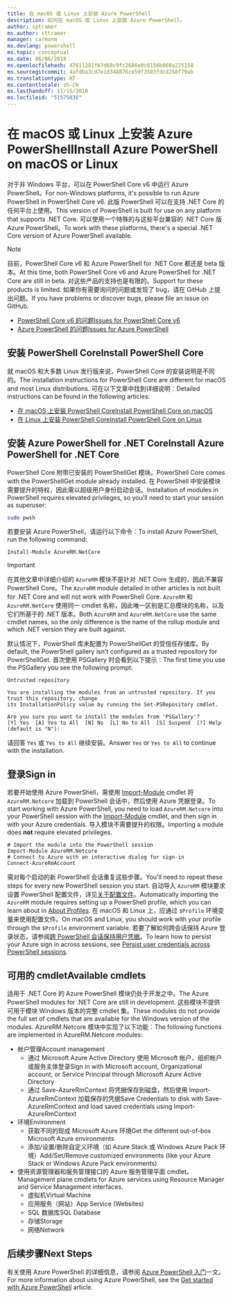 ```yaml
---
title: 在 macOS 或 Linux 上安装 Azure PowerShell
description: 如何在 macOS 或 Linux 上安装 Azure PowerShell。
author: sptramer
ms.author: sttramer
manager: carmonm
ms.devlang: powershell
ms.topic: conceptual
ms.date: 06/06/2018
ms.openlocfilehash: 47611281f67d68c9fc2686e0c6156b060a225158
ms.sourcegitcommit: 4afdba3cd7e1d348876ce59f3503fdcd258f79ab
ms.translationtype: HT
ms.contentlocale: zh-CN
ms.lasthandoff: 11/15/2018
ms.locfileid: "51575036"
---
```

# <a name="install-azure-powershell-on-macos-or-linux"></a><span data-ttu-id="25a9b-103">在 macOS 或 Linux 上安装 Azure PowerShell</span><span class="sxs-lookup"><span data-stu-id="25a9b-103">Install Azure PowerShell on macOS or Linux</span></span>

<span data-ttu-id="25a9b-104">对于非 Windows 平台，可以在 PowerShell Core v6 中运行 Azure PowerShell。</span><span class="sxs-lookup"><span data-stu-id="25a9b-104">For non-Windows platforms, it's possible to run Azure PowerShell in PowerShell Core v6.</span></span> <span data-ttu-id="25a9b-105">此版 PowerShell 可以在支持 .NET Core 的任何平台上使用。</span><span class="sxs-lookup"><span data-stu-id="25a9b-105">This version of PowerShell is built for use on any platform that supports .NET Core.</span></span> <span data-ttu-id="25a9b-106">可以使用一个特殊的与这些平台兼容的 .NET Core 版 Azure PowerShell。</span><span class="sxs-lookup"><span data-stu-id="25a9b-106">To work with these platforms, there's a special .NET Core version of Azure PowerShell available.</span></span>

> [!NOTE]
> <span data-ttu-id="25a9b-107">目前，PowerShell Core v6 和 Azure PowerShell for .NET Core 都还是 beta 版本。</span><span class="sxs-lookup"><span data-stu-id="25a9b-107">At this time, both PowerShell Core v6 and Azure PowerShell for .NET Core are still in beta.</span></span>
> <span data-ttu-id="25a9b-108">对这些产品的支持也是有限的。</span><span class="sxs-lookup"><span data-stu-id="25a9b-108">Support for these products is limited.</span></span> <span data-ttu-id="25a9b-109">如果你有需要询问的问题或发现了 bug，请在 GitHub 上提出问题。</span><span class="sxs-lookup"><span data-stu-id="25a9b-109">If you have problems or discover bugs, please file an issue on GitHub.</span></span>
>
> * [<span data-ttu-id="25a9b-110">PowerShell Core v6 的问题</span><span class="sxs-lookup"><span data-stu-id="25a9b-110">Issues for PowerShell Core v6</span></span>](https://github.com/PowerShell/PowerShell/issues)
> * [<span data-ttu-id="25a9b-111">Azure PowerShell 的问题</span><span class="sxs-lookup"><span data-stu-id="25a9b-111">Issues for Azure PowerShell</span></span>](https://github.com/azure/azure-docs-powershell/issues)

## <a name="install-powershell-core"></a><span data-ttu-id="25a9b-112">安装 PowerShell Core</span><span class="sxs-lookup"><span data-stu-id="25a9b-112">Install PowerShell Core</span></span>

<span data-ttu-id="25a9b-113">就 macOS 和大多数 Linux 发行版来说，PowerShell Core 的安装说明是不同的。</span><span class="sxs-lookup"><span data-stu-id="25a9b-113">The installation instructions for PowerShell Core are different for macOS and most Linux distributions.</span></span>
<span data-ttu-id="25a9b-114">可在以下文章中找到详细说明：</span><span class="sxs-lookup"><span data-stu-id="25a9b-114">Detailed instructions can be found in the following articles:</span></span>

* [<span data-ttu-id="25a9b-115">在 macOS 上安装 PowerShell Core</span><span class="sxs-lookup"><span data-stu-id="25a9b-115">Install PowerShell Core on macOS</span></span>](/powershell/scripting/setup/installing-powershell-core-on-macos)
* [<span data-ttu-id="25a9b-116">在 Linux 上安装 PowerShell Core</span><span class="sxs-lookup"><span data-stu-id="25a9b-116">Install PowerShell Core on Linux</span></span>](/powershell/scripting/setup/installing-powershell-core-on-linux)

## <a name="install-azure-powershell-for-net-core"></a><span data-ttu-id="25a9b-117">安装 Azure PowerShell for .NET Core</span><span class="sxs-lookup"><span data-stu-id="25a9b-117">Install Azure PowerShell for .NET Core</span></span>

<span data-ttu-id="25a9b-118">PowerShell Core 附带已安装的 PowerShellGet 模块。</span><span class="sxs-lookup"><span data-stu-id="25a9b-118">PowerShell Core comes with the PowerShellGet module already installed.</span></span> <span data-ttu-id="25a9b-119">在 PowerShell 中安装模块需要提升的特权，因此需以超级用户身份启动会话。</span><span class="sxs-lookup"><span data-stu-id="25a9b-119">Installation of modules in PowerShell requires elevated privileges, so you'll need to start your session as superuser:</span></span>

```bash
sudo pwsh
```

<span data-ttu-id="25a9b-120">若要安装 Azure PowerShell，请运行以下命令：</span><span class="sxs-lookup"><span data-stu-id="25a9b-120">To install Azure PowerShell, run the following command:</span></span>

```powershell-interactive
Install-Module AzureRM.NetCore
```

> [!IMPORTANT]
> <span data-ttu-id="25a9b-121">在其他文章中详细介绍的 `AzureRM` 模块不是针对 .NET Core 生成的，因此不兼容 PowerShell Core。</span><span class="sxs-lookup"><span data-stu-id="25a9b-121">The `AzureRM` module detailed in other articles is not built for .NET Core and will not work with PowerShell Core.</span></span> <span data-ttu-id="25a9b-122">`AzureRM` 和 `AzureRM.NetCore` 使用同一 cmdlet 名称，因此唯一区别是汇总模块的名称，以及它们所基于的 .NET 版本。</span><span class="sxs-lookup"><span data-stu-id="25a9b-122">Both `AzureRM` and `AzureRM.NetCore` use the same cmdlet names, so the only difference is the name of the rollup module and which .NET version they are built against.</span></span>

<span data-ttu-id="25a9b-123">默认情况下，PowerShell 库未配置为 PowerShellGet 的受信任存储库。</span><span class="sxs-lookup"><span data-stu-id="25a9b-123">By default, the PowerShell gallery isn't configured as a trusted repository for PowerShellGet.</span></span> <span data-ttu-id="25a9b-124">首次使用 PSGallery 时会看到以下提示：</span><span class="sxs-lookup"><span data-stu-id="25a9b-124">The first time you use the PSGallery you see the following prompt:</span></span>

```output
Untrusted repository

You are installing the modules from an untrusted repository. If you trust this repository, change
its InstallationPolicy value by running the Set-PSRepository cmdlet.

Are you sure you want to install the modules from 'PSGallery'?
[Y] Yes  [A] Yes to All  [N] No  [L] No to All  [S] Suspend  [?] Help (default is "N"):
```

<span data-ttu-id="25a9b-125">请回答 `Yes` 或 `Yes to All` 继续安装。</span><span class="sxs-lookup"><span data-stu-id="25a9b-125">Answer `Yes` or `Yes to All` to continue with the installation.</span></span>

## <a name="sign-in"></a><span data-ttu-id="25a9b-126">登录</span><span class="sxs-lookup"><span data-stu-id="25a9b-126">Sign in</span></span>

<span data-ttu-id="25a9b-127">若要开始使用 Azure PowerShell，需使用 [Import-Module](/powershell/module/Microsoft.PowerShell.Core/Import-Module) cmdlet 将 `AzureRM.Netcore` 加载到 PowerShell 会话中，然后使用 Azure 凭据登录。</span><span class="sxs-lookup"><span data-stu-id="25a9b-127">To start working with Azure PowerShell, you need to load `AzureRM.Netcore` into your PowerShell session with the [Import-Module](/powershell/module/Microsoft.PowerShell.Core/Import-Module) cmdlet, and then sign in with your Azure credentials.</span></span> <span data-ttu-id="25a9b-128">导入模块不需要提升的权限。</span><span class="sxs-lookup"><span data-stu-id="25a9b-128">Importing a module does __not__ require elevated privileges.</span></span>

```powershell-interactive
# Import the module into the PowerShell session
Import-Module AzureRM.Netcore
# Connect to Azure with an interactive dialog for sign-in
Connect-AzureRmAccount
```

<span data-ttu-id="25a9b-129">需对每个启动的新 PowerShell 会话重复这些步骤。</span><span class="sxs-lookup"><span data-stu-id="25a9b-129">You'll need to repeat these steps for every new PowerShell session you start.</span></span> <span data-ttu-id="25a9b-130">自动导入 `AzureRM` 模块要求设置 PowerShell 配置文件，详见[关于配置文件](/powershell/module/microsoft.powershell.core/about/about_profiles)。</span><span class="sxs-lookup"><span data-stu-id="25a9b-130">Automatically importing the `AzureRM` module requires setting up a PowerShell profile, which you can learn about in [About Profiles](/powershell/module/microsoft.powershell.core/about/about_profiles).</span></span>
<span data-ttu-id="25a9b-131">在 macOS 和 Linux 上，应通过 `$Profile` 环境变量来使用配置文件。</span><span class="sxs-lookup"><span data-stu-id="25a9b-131">On macOS and Linux, you should work with your profile through the `$Profile` environment variable.</span></span> <span data-ttu-id="25a9b-132">若要了解如何跨会话保持 Azure 登录状态，请参阅[跨 PowerShell 会话保持用户凭据](context-persistence.md)。</span><span class="sxs-lookup"><span data-stu-id="25a9b-132">To learn how to persist your Azure sign in across sessions, see [Persist user credentials across PowerShell sessions](context-persistence.md).</span></span>

## <a name="available-cmdlets"></a><span data-ttu-id="25a9b-133">可用的 cmdlet</span><span class="sxs-lookup"><span data-stu-id="25a9b-133">Available cmdlets</span></span>

<span data-ttu-id="25a9b-134">适用于 .NET Core 的 Azure PowerShell 模块仍处于开发之中。</span><span class="sxs-lookup"><span data-stu-id="25a9b-134">The Azure PowerShell modules for .NET Core are still in development.</span></span> <span data-ttu-id="25a9b-135">这些模块不提供可用于模块 Windows 版本的完整 cmdlet 集。</span><span class="sxs-lookup"><span data-stu-id="25a9b-135">These modules do not provide the full set of cmdlets that are available for the Windows version of the modules.</span></span> <span data-ttu-id="25a9b-136">AzureRM.Netcore 模块中实现了以下功能：</span><span class="sxs-lookup"><span data-stu-id="25a9b-136">The following functions are implemented in AzureRM.Netcore modules:</span></span>

* <span data-ttu-id="25a9b-137">帐户管理</span><span class="sxs-lookup"><span data-stu-id="25a9b-137">Account management</span></span>
  * <span data-ttu-id="25a9b-138">通过 Microsoft Azure Active Directory 使用 Microsoft 帐户、组织帐户或服务主体登录</span><span class="sxs-lookup"><span data-stu-id="25a9b-138">Sign in with Microsoft account, Organizational account, or Service Principal through Microsoft Azure Active Directory</span></span>
  * <span data-ttu-id="25a9b-139">通过 Save-AzureRmContext 将凭据保存到磁盘，然后使用 Import-AzureRmContext 加载保存的凭据</span><span class="sxs-lookup"><span data-stu-id="25a9b-139">Save Credentials to disk with Save-AzureRmContext and load saved credentials using Import-AzureRmContext</span></span>
* <span data-ttu-id="25a9b-140">环境</span><span class="sxs-lookup"><span data-stu-id="25a9b-140">Environment</span></span>
  * <span data-ttu-id="25a9b-141">获取不同的现成 Microsoft Azure 环境</span><span class="sxs-lookup"><span data-stu-id="25a9b-141">Get the different out-of-box Microsoft Azure environments</span></span>
  * <span data-ttu-id="25a9b-142">添加/设置/删除自定义环境（如 Azure Stack 或 Windows Azure Pack 环境）</span><span class="sxs-lookup"><span data-stu-id="25a9b-142">Add/Set/Remove customized environments (like your Azure Stack or Windows Azure Pack environments)</span></span>
* <span data-ttu-id="25a9b-143">使用资源管理器和服务管理接口的 Azure 服务管理平面 cmdlet。</span><span class="sxs-lookup"><span data-stu-id="25a9b-143">Management plane cmdlets for Azure services using Resource Manager and Service Management interfaces.</span></span>
  * <span data-ttu-id="25a9b-144">虚拟机</span><span class="sxs-lookup"><span data-stu-id="25a9b-144">Virtual Machine</span></span>
  * <span data-ttu-id="25a9b-145">应用服务（网站）</span><span class="sxs-lookup"><span data-stu-id="25a9b-145">App Service (Websites)</span></span>
  * <span data-ttu-id="25a9b-146">SQL 数据库</span><span class="sxs-lookup"><span data-stu-id="25a9b-146">SQL Database</span></span>
  * <span data-ttu-id="25a9b-147">存储</span><span class="sxs-lookup"><span data-stu-id="25a9b-147">Storage</span></span>
  * <span data-ttu-id="25a9b-148">网络</span><span class="sxs-lookup"><span data-stu-id="25a9b-148">Network</span></span>

## <a name="next-steps"></a><span data-ttu-id="25a9b-149">后续步骤</span><span class="sxs-lookup"><span data-stu-id="25a9b-149">Next Steps</span></span>

<span data-ttu-id="25a9b-150">有关使用 Azure PowerShell 的详细信息，请参阅 [Azure PowerShell 入门](get-started-azureps.md)一文。</span><span class="sxs-lookup"><span data-stu-id="25a9b-150">For more information about using Azure PowerShell, see the [Get started with Azure PowerShell](get-started-azureps.md) article.</span></span>
